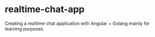 # realtime-chat-app
Creating a realtime chat application with Angular + Golang mainly for learning purposes.
